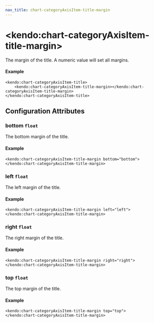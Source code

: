 ```yaml
---
nav_title: chart-categoryAxisItem-title-margin
---
```


# \<kendo:chart-categoryAxisItem-title-margin\>

The margin of the title. A numeric value will set all margins.

#### Example
    <kendo:chart-categoryAxisItem-title>
        <kendo:chart-categoryAxisItem-title-margin></kendo:chart-categoryAxisItem-title-margin>
    </kendo:chart-categoryAxisItem-title>

## Configuration Attributes

### bottom `float`

The bottom margin of the title.

#### Example
    <kendo:chart-categoryAxisItem-title-margin bottom="bottom">
    </kendo:chart-categoryAxisItem-title-margin>

### left `float`

The left margin of the title.

#### Example
    <kendo:chart-categoryAxisItem-title-margin left="left">
    </kendo:chart-categoryAxisItem-title-margin>

### right `float`

The right margin of the title.

#### Example
    <kendo:chart-categoryAxisItem-title-margin right="right">
    </kendo:chart-categoryAxisItem-title-margin>

### top `float`

The top margin of the title.

#### Example
    <kendo:chart-categoryAxisItem-title-margin top="top">
    </kendo:chart-categoryAxisItem-title-margin>

